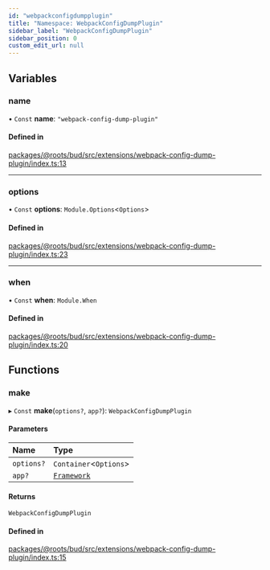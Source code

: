 ```yaml
---
id: "webpackconfigdumpplugin"
title: "Namespace: WebpackConfigDumpPlugin"
sidebar_label: "WebpackConfigDumpPlugin"
sidebar_position: 0
custom_edit_url: null
---
```


## Variables

### name

• `Const` **name**: ``"webpack-config-dump-plugin"``

#### Defined in

[packages/@roots/bud/src/extensions/webpack-config-dump-plugin/index.ts:13](https://github.com/roots/bud/blob/fa18f55d/packages/@roots/bud/src/extensions/webpack-config-dump-plugin/index.ts#L13)

___

### options

• `Const` **options**: `Module.Options`<`Options`\>

#### Defined in

[packages/@roots/bud/src/extensions/webpack-config-dump-plugin/index.ts:23](https://github.com/roots/bud/blob/fa18f55d/packages/@roots/bud/src/extensions/webpack-config-dump-plugin/index.ts#L23)

___

### when

• `Const` **when**: `Module.When`

#### Defined in

[packages/@roots/bud/src/extensions/webpack-config-dump-plugin/index.ts:20](https://github.com/roots/bud/blob/fa18f55d/packages/@roots/bud/src/extensions/webpack-config-dump-plugin/index.ts#L20)

## Functions

### make

▸ `Const` **make**(`options?`, `app?`): `WebpackConfigDumpPlugin`

#### Parameters

| Name | Type |
| :------ | :------ |
| `options?` | `Container`<`Options`\> |
| `app?` | [`Framework`](../classes/framework.md) |

#### Returns

`WebpackConfigDumpPlugin`

#### Defined in

[packages/@roots/bud/src/extensions/webpack-config-dump-plugin/index.ts:15](https://github.com/roots/bud/blob/fa18f55d/packages/@roots/bud/src/extensions/webpack-config-dump-plugin/index.ts#L15)
